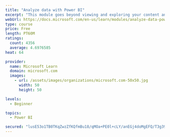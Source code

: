 ```yaml
---
title: "Analyze data with Power BI"
excerpt: "This module goes beyond viewing and exploring your content and explains how to interact with it by working with reports and dashboards to uncover and share new business insights."
webUrl: https://docs.microsoft.com/en-us/learn/modules/analyze-data-power-bi/
type: course
price: Free
length: PT60M
ratings:
  count: 4356
  average: 4.6976585
heat: 64

provider:
  name: Microsoft Learn
  domain: microsoft.com
  images:
    - url: /assets/images/organizations/microsoft.com-50x50.jpg
      width: 50
      height: 50

levels:
  - Beginner

topics:
  - Power BI

secured: "lusE53o1TB0TKqZwzZfKQfmBu18/qMOa+PE0l+cLY/anEGj4doMgEFQ/T3g39h7tj35l9yF2oD85u5rcsX/pYcWHWScp6pNqaTzErG6C4kSauyHZogXDa0tuvb+YXedZLBfuWb0ajkgRQylH80w8Sdf8gnB4LzZHA/bXtn1OhR2pqX1KqGTiRGqBi0lBd9vQbY+FkYzgAOzA6+G6bMmEYJeZDPLekFN8ZMn7XZwj39Sjp4MDuDn5JRz50NXjVsGZVpWiYHRt7iKWtLHZs5WG/HrkO5SqatoXC5YdZPbwDWPQxR8e/E4qgXYjNYCVo9ABprpjB7mx66CUQ6Shvp9KYG/moL6MAOjpYGRiQLcWNUb8fAiGlUwDltkU4GOjer6DpCsSKhfid8/RXwxjLrowIQ==;QbRuDMf8MVvfP5z11zpagQ=="
---
```


